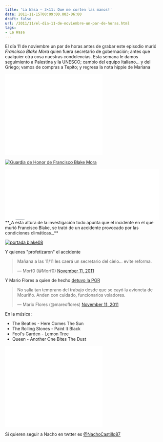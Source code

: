 ```yaml
---
title: 'La Wasa – 3×11: Que me corten las manos!'
date: 2011-11-15T00:09:00.003-06:00
draft: false
url: /2011/11/el-dia-11-de-noviembre-un-par-de-horas.html
tags: 
- La Wasa
---
```


El día 11 de noviembre un par de horas antes de grabar este episodio murió _Francisco Blake Mora_ quien fuera secretario de gobernación; antes que cualquier otra cosa nuestras condolencias. Esta semana le damos seguimiento a Palestina y la UNESCO; cambio del equipo Italiano... y del Griego; vamos de compras a Tepito; y regresa la nota hippie de Mariana  
  

  

<object class="BLOGGER-youtube-video" classid="clsid:D27CDB6E-AE6D-11cf-96B8-444553540000" codebase="http://download.macromedia.com/pub/shockwave/cabs/flash/swflash.cab#version=6,0,40,0" data-thumbnail-src="http://0.gvt0.com/vi/OSCNWQ-jaOg/0.jpg" height="266" width="320">
<param name="movie" value="//www.youtube.com/v/OSCNWQ-jaOg&amp;fs=1&amp;source=uds">
<param name="bgcolor" value="#FFFFFF">
<embed width="320" height="266" src="//www.youtube.com/v/OSCNWQ-jaOg&amp;fs=1&amp;source=uds" type="application/x-shockwave-flash">
</object>

  

[![Guardia de Honor de Francisco Blake Mora](http://zillas.la-wasa.com/wp-content/uploads/2011/11/POLITICA13NOV-300x207.png "Guardia de Honor")](http://zillas.la-wasa.com/wp-content/uploads/2011/11/POLITICA13NOV.png) 

  
  
<iframe width="100%" height="166" scrolling="no" frameborder="no" src="//w.soundcloud.com/player/?url=http%3A%2F%2Fapi.soundcloud.com%2Ftracks%2F85204241%3Fsecret_token%3Ds-vXle8&amp;show_artwork=true&amp;secret_url=true"></iframe>  
**_A esta altura de la investigación todo apunta que el incidente en el que murió Francisco Blake, se trató de un accidente provocado por las condiciones climáticas._**  
  
  
  
  

[![](http://fuentesfidedignas.com.mx/portal2013/images/Notas/NOVIEMBRE/09/portada20blake08.jpg "portada blake08")](http://fuentesfidedignas.com.mx/portal2013/images/Notas/NOVIEMBRE/09/portada20blake08.jpg)

  
Y quienes "profetizaron" el accidente  
  

> Mañana a las 11/11 les caerá un secretario del cielo... evite reforma.
> 
> — Morf0 (@Morf0) [November 11, 2011](https://twitter.com/Morf0/status/134843741541367808)

  
  
Y Mario Flores a quien de hecho [detuvo la PGR](http://www.proceso.com.mx/?p=287999)  
  

> No salía tan temprano del trabajo desde que se cayó la avioneta de Mouriño. Anden con cuidado, funcionarios voladores.
> 
> — Mario Flores (@mareoflores) [November 11, 2011](https://twitter.com/mareoflores/status/134795082548256771)

  
  
En la música:  

*   The Beatles - Here Comes The Sun
*   The Rolling Stones - Paint It Black
*   Fool's Garden - Lemon Tree
*   Queen - Another One Bites The Dust

<object class="BLOGGER-youtube-video" classid="clsid:D27CDB6E-AE6D-11cf-96B8-444553540000" codebase="http://download.macromedia.com/pub/shockwave/cabs/flash/swflash.cab#version=6,0,40,0" data-thumbnail-src="http://2.gvt0.com/vi/tgbNymZ7vqY/0.jpg" height="266" width="320">
<param name="movie" value="//www.youtube.com/v/tgbNymZ7vqY&amp;fs=1&amp;source=uds">
<param name="bgcolor" value="#FFFFFF">
<embed width="320" height="266" src="//www.youtube.com/v/tgbNymZ7vqY&amp;fs=1&amp;source=uds" type="application/x-shockwave-flash">
</object>

  
  
Si quieren seguir a Nacho en twtter es [@NachoCastillo87](https://twitter.com/#%21/nachocastillo87)